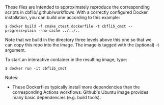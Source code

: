 These files are intended to approximately reproduce the corresponding
scripts in cbflib/.github/workflows. With a correctly configured Docker
installation, you can build one according to this example:

```
$ docker build -f cmake_ctest.dockerfile -t cbflib_cmct --progress=plain --no-cache ../../..
```

Note that we build in the directory three levels above this one so that we can
copy this repo into the image. The image is tagged with the (optional) -t argument.

To start an interactive container in the resulting image, type:

```
$ docker run -it cbflib_cmct
```

Notes:

- These Dockerfiles typically install more dependencies than the corresponding
Actions workflows. Github's Ubuntu image provides many basic dependencies (e.g.
build tools).
